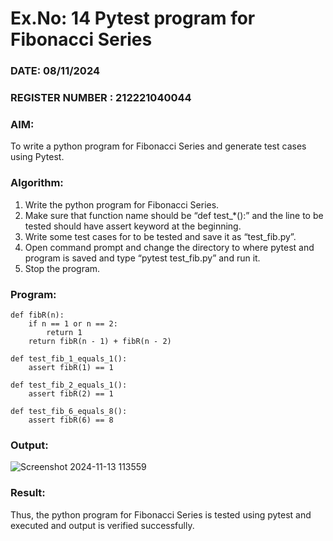 # Ex.No: 14  Pytest program for Fibonacci Series

### DATE: 08/11/2024                                                                           
### REGISTER NUMBER : 212221040044
### AIM:
To write a python program for Fibonacci Series and generate test cases using Pytest. 

### Algorithm:
1. Write the python program for Fibonacci Series. 
2. Make sure that function name should be “def test_*():” and the line to be tested 
should have assert keyword at the beginning. 
3. Write some test cases for to be tested and save it as “test_fib.py”. 
4. Open command prompt and change the directory to where pytest and program is 
saved and type “pytest test_fib.py” and run it. 
5. Stop the program.

### Program:
```
def fibR(n):
    if n == 1 or n == 2:
        return 1
    return fibR(n - 1) + fibR(n - 2)

def test_fib_1_equals_1():
    assert fibR(1) == 1

def test_fib_2_equals_1():
    assert fibR(2) == 1

def test_fib_6_equals_8():
    assert fibR(6) == 8
```

### Output:
![Screenshot 2024-11-13 113559](https://github.com/user-attachments/assets/8c1377b3-b15d-414d-9e0a-93959b87bac4)

### Result:
Thus, the python program for Fibonacci Series is tested using pytest and executed and output is verified successfully.
